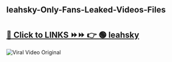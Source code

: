 
 ## leahsky-Only-Fans-Leaked-Videos-Files

# <h2><a href="https://mediaupload.pro?leahsky">🔗 Click to LINKS ⏩⏩ 👉 🟢 leahsky </a></h2>

<a href="https://mediaupload.pro?leahsky" rel="nofollow" data-target="animated-image.originalLink"><img src="https://i.ibb.co.com/xMMVF88/686577567.gif" alt="Viral Video Original" style="max-width: 100%; display: inline-block;" data-target="animated-image.originalImage"></a>